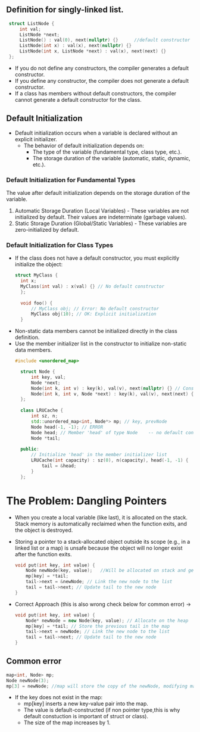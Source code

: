 ## Definition for singly-linked list.
```cpp
 struct ListNode {
     int val;
     ListNode *next;
     ListNode() : val(0), next(nullptr) {}		//default constructor
     ListNode(int x) : val(x), next(nullptr) {}
     ListNode(int x, ListNode *next) : val(x), next(next) {}
 };
```

* If you do not define any constructors, the compiler generates a default constructor.
* If you define any constructor, the compiler does not generate a default constructor.
* If a class has members without default constructors, the compiler cannot generate a default constructor for the class.

## Default Initialization

* Default initialization occurs when a variable is declared without an explicit initializer.
	* The behavior of default initialization depends on:
		* The type of the variable (fundamental type, class type, etc.).
		* The storage duration of the variable (automatic, static, dynamic, etc.).
    
 ###  Default Initialization for Fundamental Types
 The value after default initialization depends on the storage duration of the variable.
1. Automatic Storage Duration (Local Variables) - These variables are not initialized by default. Their values are indeterminate (garbage values).
2. Static Storage Duration (Global/Static Variables) - These variables are zero-initialized by default.

### Default Initialization for Class Types
* If the class does not have a default constructor, you must explicitly initialize the object:
  ```cpp
  struct MyClass {
    int x;
    MyClass(int val) : x(val) {} // No default constructor
	};
	
	void foo() {
	    // MyClass obj; // Error: No default constructor
	    MyClass obj(10); // OK: Explicit initialization
	}
  ```
* Non-static data members cannot be initialized directly in the class definition.
* Use the member initializer list in the constructor to initialize non-static data members.
  ```cpp
  #include <unordered_map>

	struct Node {
	    int key, val;
	    Node *next;
	    Node(int k, int v) : key(k), val(v), next(nullptr) {} // Constructor 1
	    Node(int k, int v, Node *next) : key(k), val(v), next(next) {} // Constructor 2
	};
	
	class LRUCache {
	    int sz, n;
	    std::unordered_map<int, Node*> mp; // key, prevNode
	    Node head(-1, -1); // ERROR
	    Node head; // Member 'head' of type Node	-- no default constructor, so you have to explicit initiazlit it later
	    Node *tail;
	
	public:
	    // Initialize 'head' in the member initializer list
	    LRUCache(int capacity) : sz(0), n(capacity), head(-1, -1) {
	        tail = &head;
	    }
	};
  ```
# The Problem: Dangling Pointers

* When you create a local variable (like last), it is allocated on the stack. Stack memory is automatically reclaimed when the function exits, and the object is destroyed.
* Storing a pointer to a stack-allocated object outside its scope (e.g., in a linked list or a map) is unsafe because the object will no longer exist after the function exits.
	```cpp
	void put(int key, int value) {
	    Node newNode(key, value);	//Will be allocated on stack and gets deleted after function return
	    mp[key] = *tail;
	    tail->next = &newNode; // Link the new node to the list
	    tail = tail->next; // Update tail to the new node
	}
	```
* Correct Approach (this is also wrong check below for common error) -> 

	```cpp
	void put(int key, int value) {
	    Node* newNode = new Node(key, value); // Allocate on the heap
	    mp[key] = *tail; // Store the previous tail in the map
	    tail->next = newNode; // Link the new node to the list
	    tail = tail->next; // Update tail to the new node
	}
	```
## Common error
```cpp
map<int, Node> mp;
Node newNode(3);
mp[3] = newNode; //map will store the copy of the newNode, modifying map[3] will not modify newNode
```
* If the key does not exist in the map:
	* mp[key] inserts a new key-value pair into the map.
	* The value is default-constructed (if non pointer type,this is why default constuction is important of struct or class).
	* The size of the map increases by 1.
